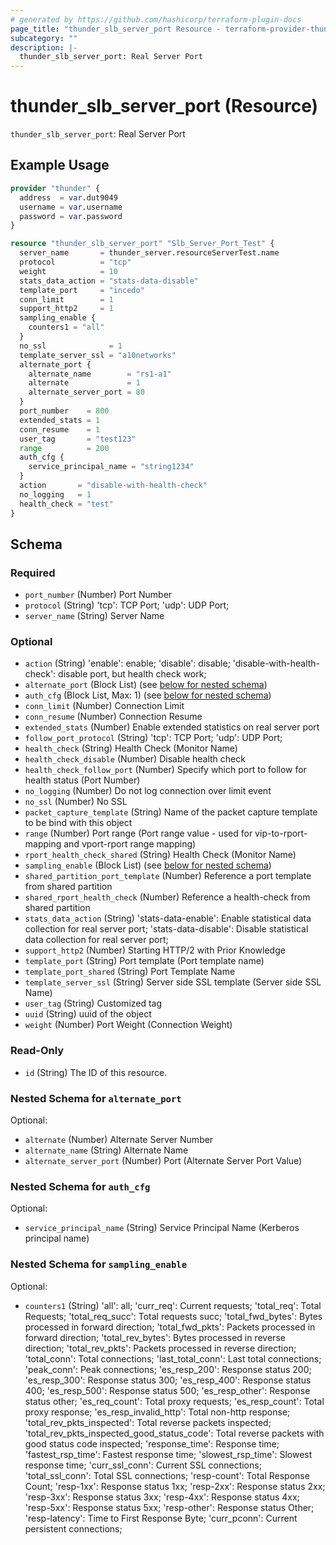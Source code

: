 ```yaml
---
# generated by https://github.com/hashicorp/terraform-plugin-docs
page_title: "thunder_slb_server_port Resource - terraform-provider-thunder"
subcategory: ""
description: |-
  thunder_slb_server_port: Real Server Port
---
```


# thunder_slb_server_port (Resource)

`thunder_slb_server_port`: Real Server Port

## Example Usage

```terraform
provider "thunder" {
  address  = var.dut9049
  username = var.username
  password = var.password
}

resource "thunder_slb_server_port" "Slb_Server_Port_Test" {
  server_name       = thunder_server.resourceServerTest.name
  protocol          = "tcp"
  weight            = 10
  stats_data_action = "stats-data-disable"
  template_port     = "incedo"
  conn_limit        = 1
  support_http2     = 1
  sampling_enable {
    counters1 = "all"
  }
  no_ssl              = 1
  template_server_ssl = "a10networks"
  alternate_port {
    alternate_name        = "rs1-a1"
    alternate             = 1
    alternate_server_port = 80
  }
  port_number    = 800
  extended_stats = 1
  conn_resume    = 1
  user_tag       = "test123"
  range          = 200
  auth_cfg {
    service_principal_name = "string1234"
  }
  action       = "disable-with-health-check"
  no_logging   = 1
  health_check = "test"
}
```

<!-- schema generated by tfplugindocs -->
## Schema

### Required

- `port_number` (Number) Port Number
- `protocol` (String) 'tcp': TCP Port; 'udp': UDP Port;
- `server_name` (String) Server Name

### Optional

- `action` (String) 'enable': enable; 'disable': disable; 'disable-with-health-check': disable port, but health check work;
- `alternate_port` (Block List) (see [below for nested schema](#nestedblock--alternate_port))
- `auth_cfg` (Block List, Max: 1) (see [below for nested schema](#nestedblock--auth_cfg))
- `conn_limit` (Number) Connection Limit
- `conn_resume` (Number) Connection Resume
- `extended_stats` (Number) Enable extended statistics on real server port
- `follow_port_protocol` (String) 'tcp': TCP Port; 'udp': UDP Port;
- `health_check` (String) Health Check (Monitor Name)
- `health_check_disable` (Number) Disable health check
- `health_check_follow_port` (Number) Specify which port to follow for health status (Port Number)
- `no_logging` (Number) Do not log connection over limit event
- `no_ssl` (Number) No SSL
- `packet_capture_template` (String) Name of the packet capture template to be bind with this object
- `range` (Number) Port range (Port range value - used for vip-to-rport-mapping and vport-rport range mapping)
- `rport_health_check_shared` (String) Health Check (Monitor Name)
- `sampling_enable` (Block List) (see [below for nested schema](#nestedblock--sampling_enable))
- `shared_partition_port_template` (Number) Reference a port template from shared partition
- `shared_rport_health_check` (Number) Reference a health-check from shared partition
- `stats_data_action` (String) 'stats-data-enable': Enable statistical data collection for real server port; 'stats-data-disable': Disable statistical data collection for real server port;
- `support_http2` (Number) Starting HTTP/2 with Prior Knowledge
- `template_port` (String) Port template (Port template name)
- `template_port_shared` (String) Port Template Name
- `template_server_ssl` (String) Server side SSL template (Server side SSL Name)
- `user_tag` (String) Customized tag
- `uuid` (String) uuid of the object
- `weight` (Number) Port Weight (Connection Weight)

### Read-Only

- `id` (String) The ID of this resource.

<a id="nestedblock--alternate_port"></a>
### Nested Schema for `alternate_port`

Optional:

- `alternate` (Number) Alternate Server Number
- `alternate_name` (String) Alternate Name
- `alternate_server_port` (Number) Port (Alternate Server Port Value)


<a id="nestedblock--auth_cfg"></a>
### Nested Schema for `auth_cfg`

Optional:

- `service_principal_name` (String) Service Principal Name (Kerberos principal name)


<a id="nestedblock--sampling_enable"></a>
### Nested Schema for `sampling_enable`

Optional:

- `counters1` (String) 'all': all; 'curr_req': Current requests; 'total_req': Total Requests; 'total_req_succ': Total requests succ; 'total_fwd_bytes': Bytes processed in forward direction; 'total_fwd_pkts': Packets processed in forward direction; 'total_rev_bytes': Bytes processed in reverse direction; 'total_rev_pkts': Packets processed in reverse direction; 'total_conn': Total connections; 'last_total_conn': Last total connections; 'peak_conn': Peak connections; 'es_resp_200': Response status 200; 'es_resp_300': Response status 300; 'es_resp_400': Response status 400; 'es_resp_500': Response status 500; 'es_resp_other': Response status other; 'es_req_count': Total proxy requests; 'es_resp_count': Total proxy response; 'es_resp_invalid_http': Total non-http response; 'total_rev_pkts_inspected': Total reverse packets inspected; 'total_rev_pkts_inspected_good_status_code': Total reverse packets with good status code inspected; 'response_time': Response time; 'fastest_rsp_time': Fastest response time; 'slowest_rsp_time': Slowest response time; 'curr_ssl_conn': Current SSL connections; 'total_ssl_conn': Total SSL connections; 'resp-count': Total Response Count; 'resp-1xx': Response status 1xx; 'resp-2xx': Response status 2xx; 'resp-3xx': Response status 3xx; 'resp-4xx': Response status 4xx; 'resp-5xx': Response status 5xx; 'resp-other': Response status Other; 'resp-latency': Time to First Response Byte; 'curr_pconn': Current persistent connections;


